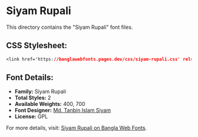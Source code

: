 # Siyam Rupali

This directory contains the "Siyam Rupali" font files.

## CSS Stylesheet:
```css
<link href='https://banglawebfonts.pages.dev/css/siyam-rupali.css' rel='stylesheet'>
```

## Font Details:
- **Family:** Siyam Rupali
- **Total Styles:** 2
- **Available Weights:** 400, 700
- **Font Designer:** [Md. Tanbin Islam Siyam](https://github.com/potasiyam)
- **License:** GPL

For more details, visit: [Siyam Rupali on Bangla Web Fonts](https://banglawebfonts.pages.dev/siyam-rupali/#about).